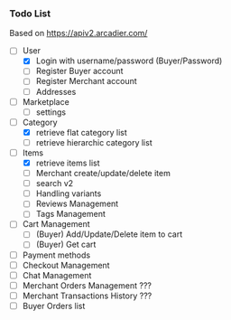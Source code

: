 ### Todo List

Based on https://apiv2.arcadier.com/

- [ ] User
  - [x] Login with username/password (Buyer/Password)
  - [ ] Register Buyer account
  - [ ] Register Merchant account
  - [ ] Addresses
- [ ] Marketplace
  - [ ] settings
- [ ] Category
  - [x] retrieve flat category list
  - [ ] retrieve hierarchic category list
- [ ] Items
  - [x] retrieve items list
  - [ ] Merchant create/update/delete item
  - [ ] search v2
  - [ ] Handling variants
  - [ ] Reviews Management
  - [ ] Tags Management
- [ ] Cart Management
  - [ ] (Buyer) Add/Update/Delete item to cart
  - [ ] (Buyer) Get cart
- [ ] Payment methods
- [ ] Checkout Management
- [ ] Chat Management
- [ ] Merchant Orders Management ???
- [ ] Merchant Transactions History ???
- [ ] Buyer Orders list
